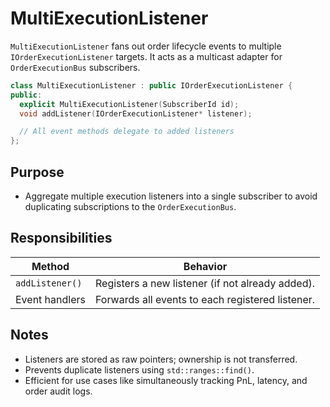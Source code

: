 # MultiExecutionListener

`MultiExecutionListener` fans out order lifecycle events to multiple `IOrderExecutionListener` targets. It acts as a multicast adapter for `OrderExecutionBus` subscribers.

```cpp
class MultiExecutionListener : public IOrderExecutionListener {
public:
  explicit MultiExecutionListener(SubscriberId id);
  void addListener(IOrderExecutionListener* listener);

  // All event methods delegate to added listeners
};
```

## Purpose

* Aggregate multiple execution listeners into a single subscriber to avoid duplicating subscriptions to the `OrderExecutionBus`.

## Responsibilities

| Method          | Behavior                                         |
| --------------- | ------------------------------------------------ |
| `addListener()` | Registers a new listener (if not already added). |
| Event handlers  | Forwards all events to each registered listener. |

## Notes

* Listeners are stored as raw pointers; ownership is not transferred.
* Prevents duplicate listeners using `std::ranges::find()`.
* Efficient for use cases like simultaneously tracking PnL, latency, and order audit logs.
